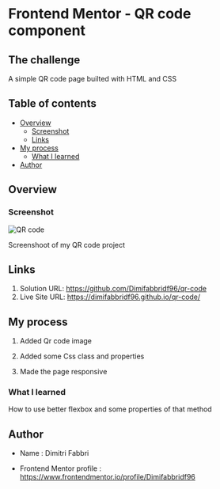 # Frontend Mentor - QR code component

## The challenge

A simple QR code page builted with HTML and CSS

## Table of contents

- [Overview](#overview)
  - [Screenshot](#screenshot)
  - [Links](#links)
- [My process](#my-process)
  - [What I learned](#what-i-learned)
- [Author](#author)

## Overview

### Screenshot

<image src= './images/QR.jpg' alt='QR code'>

Screenshoot of my QR code project

## Links

1. Solution URL: https://github.com/Dimifabbridf96/qr-code
2. Live Site URL: https://dimifabbridf96.github.io/qr-code/

## My process

1. Added Qr code image

2. Added some Css class and properties

3. Made the page responsive

### What I learned

How to use better flexbox and some properties of that method

## Author

- Name : Dimitri Fabbri

- Frontend Mentor profile : https://www.frontendmentor.io/profile/Dimifabbridf96

